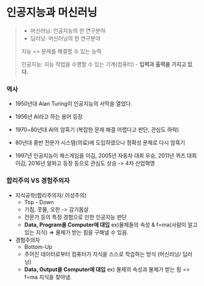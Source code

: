 # 인공지능과 머신러닝

>- 머신러닝: 인공지능의 한 연구분야
>- 딥러닝: 머신러닝의 한 연구분야
>
>지능 => 문제를 해결할 수 있는 능력
>
>인공지능: 지능 작업을 수행할 수 있는 기계(컴퓨터) - **입력과 출력을 가지고 있다.**


### 역사

- 1950년대 Alan Turing이 인공지능의 서막을 열었다. 

- 1956년 AI라고 하는 용어 등장
- 1970~80년대 AI의 암흑기 (복잡한 문제 해결 어렵다고 판단, 관심도 하락)
- 80년대 중반 전문가 시스템(의료)에 도입하였으나 정확성 문제로 다시 암흑기
- 1997년 인공지능이 체스게임을 이김, 2005년 자동차 대회 우승, 2011년 퀴즈 대회 이김, 2016년 알파고 등장 등으로 관심도 상승 -> 4차 산업혁명



### 합리주의 VS 경험주의자

* 지식공학(합리주의자/ 이성주의)
  * Top - Down
  * 기침, 콧물, 오한 -> 감기몸살
  * 전문가 등의 특정 경험으로 인한 인공지능 판단
  * **Data, Program을 Computer에 대입** ex)물체들의 속성 & f=ma(사람이 알고 있는 지식) => 물체가 받는 힘을 구해낼 수 있음.
* 경험주의자
  * Bottom-Up
  * 주어진 데이터로부터 컴퓨터가 지식을 스스로 학습하는 방식 (머신러닝/ 딥러닝)
  * **Data, Output을 Computer에 대입** ex) 물체의 속성과 물체가 받는 힘 => f=ma 지식을 찾아냄.

